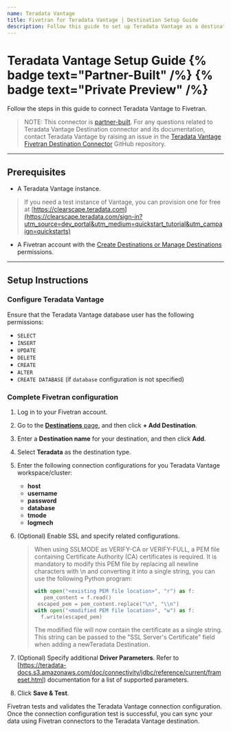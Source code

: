 ```yaml
---
name: Teradata Vantage
title: Fivetran for Teradata Vantage | Destination Setup Guide
description: Follow this guide to set up Teradata Vantage as a destination in Fivetran.
---
```


# Teradata Vantage Setup Guide {% badge text="Partner-Built" /%} {% badge text="Private Preview" /%}

Follow the steps in this guide to connect Teradata Vantage to Fivetran.

> NOTE: This connector is [partner-built](/docs/partner-built-program). For any questions related to Teradata Vantage Destination connector and its documentation, contact Teradata Vantage by raising an issue in the [Teradata Vantage Fivetran Destination Connector](https://github.com/Teradata/fivetran-destination-connector) GitHub repository.

---

## Prerequisites


- A Teradata Vantage instance.

> If you need a test instance of Vantage, you can provision one for free at [https://clearscape.teradata.com](https://clearscape.teradata.com/sign-in?utm_source=dev_portal&utm_medium=quickstart_tutorial&utm_campaign=quickstarts)

- A Fivetran account with the [Create Destinations or Manage Destinations](/docs/using-fivetran/fivetran-dashboard/account-management/role-based-access-control#rbacpermissions) permissions.

---

## Setup Instructions

### <span class="step-item"> Configure Teradata Vantage </span>

Ensure that the Teradata Vantage database user has the following permissions:
* `SELECT`
* `INSERT`
* `UPDATE`
* `DELETE`
* `CREATE`
* `ALTER`
* `CREATE DATABASE` (if `database` configuration is not specified)

### <span class="step-item">Complete Fivetran configuration</span>

1. Log in to your Fivetran account.
2. Go to the [**Destinations** page](https://fivetran.com/dashboard/destinations), and then click **+ Add Destination**.
3. Enter a **Destination name** for your destination, and then click **Add**.
4. Select **Teradata** as the destination type.
5. Enter the following connection configurations for you Teradata Vantage workspace/cluster:
    * **host**
    * **username**
    * **password**
    * **database**
    * **tmode**
    * **logmech**
6. (Optional) Enable SSL and specify related configurations.
   
   >   When using SSLMODE as VERIFY-CA or VERIFY-FULL, a PEM file containing Certificate Authority (CA) certificates is required.
   >   It is mandatory to modify this PEM file by replacing all newline characters with \n and converting it into a single string,
   >   you can use the following Python program:
   >   ``` python
   >   with open("<existing PEM file location>", "r") as f:
   >      pem_content = f.read()
   >    escaped_pem = pem_content.replace("\n", "\\n")
   >   with open("<modified PEM file location>", "w") as f:
   >     f.write(escaped_pem)
   >   ```
   >   The modified file will now contain the certificate as a single string. This string can be passed to the "SSL Server's Certificate" field
   >   when adding a newTeradata Destination.
   
8. (Optional) Specify additional **Driver Parameters**. Refer to [https://teradata-docs.s3.amazonaws.com/doc/connectivity/jdbc/reference/current/frameset.html) documentation for a list of supported parameters. 
9. Click **Save & Test**.

Fivetran tests and validates the Teradata Vantage connection configuration. Once the connection configuration test is successful, you can sync your data using Fivetran connectors to the Teradata Vantage destination.
